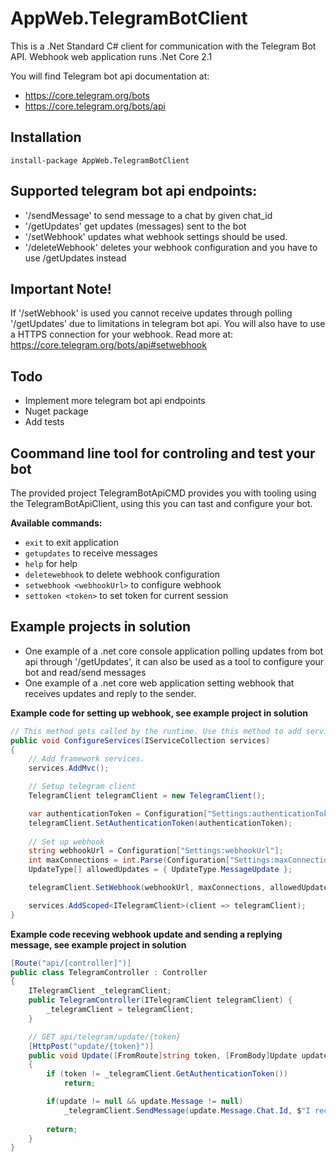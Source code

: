 # AppWeb.TelegramBotClient
This is a .Net Standard C# client for communication with the Telegram Bot API.
Webhook web application runs .Net Core 2.1

You will find Telegram bot api documentation at:
* https://core.telegram.org/bots
* https://core.telegram.org/bots/api

## Installation
```
install-package AppWeb.TelegramBotClient
```

## Supported telegram bot api endpoints:
* '/sendMessage' to send message to a chat by given chat_id
* '/getUpdates' get updates (messages) sent to the bot
* '/setWebhook' updates what webhook settings should be used.
* '/deleteWebhook' deletes your webhook configuration and you have to use /getUpdates instead

## Important Note!
If '/setWebhook' is used you cannot receive updates through polling '/getUpdates' due to limitations in telegram bot api. You will also have to use a HTTPS connection for your webhook.
Read more at: https://core.telegram.org/bots/api#setwebhook

## Todo
* Implement more telegram bot api endpoints
* Nuget package
* Add tests

## Coommand line tool for controling and test your bot
The provided project TelegramBotApiCMD provides you with tooling using the TelegramBotApiClient, using this you can tast and configure your bot.

**Available commands:**
* `exit` to exit application
* `getupdates` to receive messages
* `help` for help
* `deletewebhook` to delete webhook configuration
* `setwebhook <webhookUrl>` to configure webhook
* `settoken <token>` to set token for current session

## Example projects in solution
* One example of a .net core console application polling updates from bot api through '/getUpdates', it can also be used as a tool to configure your bot and read/send messages
* One example of a .net core web application setting webhook that receives updates and reply to the sender.

**Example code for setting up webhook, see example project in solution**
```cs
// This method gets called by the runtime. Use this method to add services to the container.
public void ConfigureServices(IServiceCollection services)
{
    // Add framework services.
    services.AddMvc();

    // Setup telegram client
    TelegramClient telegramClient = new TelegramClient();

    var authenticationToken = Configuration["Settings:authenticationToken"];
    telegramClient.SetAuthenticationToken(authenticationToken);
            
    // Set up webhook
    string webhookUrl = Configuration["Settings:webhookUrl"];
    int maxConnections = int.Parse(Configuration["Settings:maxConnections"]);
    UpdateType[] allowedUpdates = { UpdateType.MessageUpdate };

    telegramClient.SetWebhook(webhookUrl, maxConnections, allowedUpdates);

    services.AddScoped<ITelegramClient>(client => telegramClient);
}
```

**Example code receving webhook update and sending a replying message, see example project in solution**
```cs
[Route("api/[controller]")]
public class TelegramController : Controller
{
    ITelegramClient _telegramClient;
    public TelegramController(ITelegramClient telegramClient) {
        _telegramClient = telegramClient;
    }

    // GET api/telegram/update/{token}
    [HttpPost("update/{token}")]
    public void Update([FromRoute]string token, [FromBody]Update update)
    {
        if (token != _telegramClient.GetAuthenticationToken())
            return;

        if(update != null && update.Message != null)
            _telegramClient.SendMessage(update.Message.Chat.Id, $"I received your message: \"{update.Message.Text}\"");
            
        return;
    }
}
```

